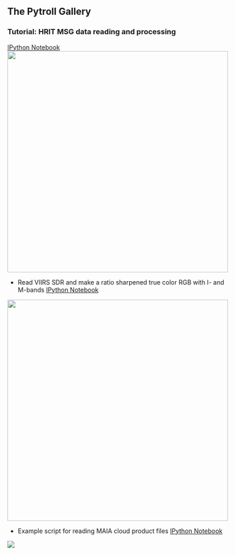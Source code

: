 ## The Pytroll Gallery

### Tutorial: HRIT MSG data reading and processing
[IPython Notebook](https://nbviewer.jupyter.org/github/pytroll/pytroll-examples/blob/master/satpy/hrit_msg_tutorial.ipynb)
<img src="https://nbviewer.jupyter.org/github/pytroll/pytroll-examples/blob/master/satpy/natural_hrit_resampled.png" height="500">

- Read VIIRS SDR and make a ratio sharpened true color RGB with I- and M-bands
[IPython Notebook](https://nbviewer.jupyter.org/github/pytroll/pytroll-examples/blob/master/satpy/satpy_rayleigh_iband_enhanced.ipynb)
<img src="https://nbviewer.jupyter.org/github/pytroll/pytroll-examples/blob/master/satpy/viirs_true_color_201709231127_thumb.png" height="500">

- Example script for reading MAIA cloud product files
[IPython Notebook](https://nbviewer.jupyter.org/github/pytroll/pytroll-examples/blob/master/satpy/polar_maia.ipynb)
<img src="https://nbviewer.jupyter.org/github/pytroll/pytroll-examples/blob/master/satpy/ct.png">
